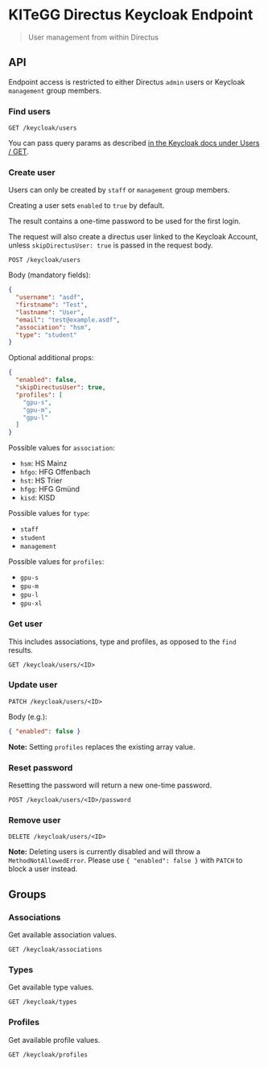 # KITeGG Directus Keycloak Endpoint

> User management from within Directus

## API

Endpoint access is restricted to either Directus `admin` users or Keycloak `management` group members.

### Find users

```
GET /keycloak/users
```

You can pass query params as described
[in the Keycloak docs under Users / GET](https://www.keycloak.org/docs-api/18.0/rest-api/#_users_resource).

### Create user

Users can only be created by `staff` or `management` group members.

Creating a user sets `enabled` to `true` by default.

The result contains a one-time password to be used for the first login.

The request will also create a directus user linked to the Keycloak Account,
unless `skipDirectusUser: true` is passed in the request body.

``` 
POST /keycloak/users
```

Body (mandatory fields):

```json
{
  "username": "asdf",
  "firstname": "Test",
  "lastname": "User",
  "email": "test@example.asdf",
  "association": "hsm",
  "type": "student"
}
```

Optional additional props:
```json
{
  "enabled": false,
  "skipDirectusUser": true,
  "profiles": [
    "gpu-s",
    "gpu-m",
    "gpu-l"
  ]
}
```

Possible values for `association`:

- `hsm`: HS Mainz
- `hfgo`: HFG Offenbach
- `hst`: HS Trier
- `hfgg`: HFG Gmünd
- `kisd`: KISD

Possible values for `type`:

- `staff`
- `student`
- `management`

Possible values for `profiles`:

- `gpu-s`
- `gpu-m`
- `gpu-l`
- `gpu-xl`

### Get user

This includes associations, type and profiles,
as opposed to the `find` results.

```
GET /keycloak/users/<ID>
```

### Update user

```
PATCH /keycloak/users/<ID>
```

Body (e.g.):
```json
{ "enabled": false }
```

**Note:** Setting `profiles` replaces the existing array value.

### Reset password

Resetting the password will return a new one-time password.

```
POST /keycloak/users/<ID>/password
```

### Remove user

```
DELETE /keycloak/users/<ID>
```

**Note:** Deleting users is currently disabled and will throw a `MethodNotAllowedError`.
Please use `{ "enabled": false }` with `PATCH` to block a user instead. 

## Groups

### Associations

Get available association values.

```
GET /keycloak/associations
```

### Types

Get available type values.

```
GET /keycloak/types
```

### Profiles

Get available profile values.

```
GET /keycloak/profiles
```
